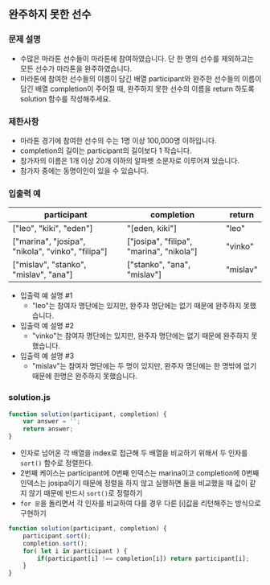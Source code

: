 ## 완주하지 못한 선수

### 문제 설명
- 수많은 마라톤 선수들이 마라톤에 참여하였습니다. 단 한 명의 선수를 제외하고는 모든 선수가 마라톤을 완주하였습니다.
- 마라톤에 참여한 선수들의 이름이 담긴 배열 participant와 완주한 선수들의 이름이 담긴 배열 completion이 주어질 때, 완주하지 못한 선수의 이름을 return 하도록 solution 함수를 작성해주세요.

### 제한사항
- 마라톤 경기에 참여한 선수의 수는 1명 이상 100,000명 이하입니다.
- completion의 길이는 participant의 길이보다 1 작습니다.
- 참가자의 이름은 1개 이상 20개 이하의 알파벳 소문자로 이루어져 있습니다.
- 참가자 중에는 동명이인이 있을 수 있습니다.


### 입출력 예
participant|completion|return
|---------|----------|--------|
["leo", "kiki", "eden"]|"[eden, kiki"]|"leo"
["marina", "josipa", "nikola", "vinko", "filipa"]|["josipa", "filipa", "marina", "nikola"]|"vinko"
["mislav", "stanko", "mislav", "ana"]|["stanko", "ana", "mislav"]|"mislav"

- 입출력 예 설명 #1
    - "leo"는 참여자 명단에는 있지만, 완주자 명단에는 없기 때문에 완주하지 못했습니다.
- 입출력 예 설명 #2
    - "vinko"는 참여자 명단에는 있지만, 완주자 명단에는 없기 때문에 완주하지 못했습니다.
- 입출력 예 설명 #3
    - "mislav"는 참여자 명단에는 두 명이 있지만, 완주자 명단에는 한 명밖에 없기 때문에 한명은 완주하지 못했습니다.

### solution.js
```javascript
function solution(participant, completion) {
    var answer = '';
    return answer;
}
```
- 인자로 넘어온 각 배열을 index로 접근해 두 배열을 비교하기 위해서 두 인자를 `sort()` 함수로 정렬한다.
- 2번째 케이스는 participant에 0번째 인덱스는 marina이고 completion에 0번째 인덱스는 josipa이기 때문에
정렬을 하지 않고 실행하면 둘을 비교했을 때 값이 같지 않기 때문에 반드시 `sort()`로 정렬하기
- `for 문`을 돌리면서 각 인자를 비교하여 다를 경우 다른 [i]값을 리턴해주는 방식으로 구현하기
```javascript
function solution(participant, completion) {
    participant.sort();
    completion.sort();
    for( let i in participant ) {
        if(participant[i] !== completion[i]) return participant[i];
    }
}
```